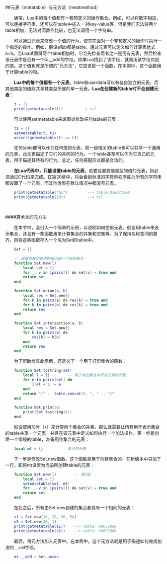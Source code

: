 ##元表（metatable）与元方法（meatmethod）

&emsp;&emsp;通常，Lua中的每个值都有一套预定义的操作集合。例如，可以将数字相加，可以连接字符串，还可以在table中插入一对key-value等。但是我们无法将两个table相加，无法对函数作比较，也无法调用一个字符串。

&emsp;&emsp;可以通过元表来修改一个值的行为，使其在面对一个非预定义的操作时执行一个指定的操作。例如，假设a和b都是table，通过元表可以定义如何计算表达式a+b。当Lua试图将两个table相加时，它会先检查两者之一是否有元表，然后检查该元表中是否有一个叫__add的字段。如果Lua找到了该字段，就调用该字段对应的值。这个值也就是所谓的“元方法”，它应该是一个函数，在本例中，这个函数用于计算table的和。

&emsp;&emsp;**Lua中的每个值都有一个元表**。table和userdata可以有各自独立的元表，而其他类型的值则共享其类型所属的单一元表。**Lua在创建新的table时不会创建元表**：

```lua
    t = {}
    print(getmetatable(t))        --> nil
```

&emsp;&emsp;可以使用setmetatable来设置或修改任何table的元表：

```lua
    t1 = {}
    setmetatable(t, t1)
    assert(getmetatable(t) == t1)
```

&emsp;&emsp;任何table都可以作为任何值的元表，而一组相关的table也可以共享一个通用的元表，此元表描述了它们的共同的行为。一个table甚至可以作为它自己的元表，用于描述其特有的行为。总之，任何搭配形式都是合法的。

&emsp;&emsp;**在Lua代码中，只能设置table的元表**。若要设置其他类型的值的元表，则必须通过C代码来完成。在第20章中，将会看到标准的字符串程序库为所有的字符串都设置了一个元表，而其他类型在默认情况中都没有元表。

```lua
    print(getmetatable("hi")         --> table:0x80772e0
    print(getmetatable(10))          --> nil
```

&emsp;&emsp;

####算术类的元方法

&emsp;&emsp;在本节中，会引入一个简单的示例，以说明如何使用元表。假设用table来表示集合，并且有一些函数用来计算集合的并集和交集等。为了保持名称空间的整齐，则将这些函数存入一个名为Set的table中。

```lua
    Set = {}
    
    -- 根据参数列表中的值创建一个新的集合
    function Set.new(l)
        local set = {}
        for _, v in ipairs(l) do set[v] = true end
        return set
    end
    
    function Set.union(a, b)
        local res = Set.new{}
        for k in pairs(a) do res[k] = true end
        for k in pairs(b) do res[k] = true end
        return res
    end
    
    function Set.intersection(a, b)
        local res = Set.new{}
        for k in pairs(a) do
            res[k] = b[k]
        end
        return res
    end
```

&emsp;&emsp;为了帮助检查此示例，还定义了一个用于打印集合的函数：

```lua
    function Set.tostring(set)
        local l = {}        -- 用于存放集合中所有元素的列表
        for e in pairs(set) do
            l[#l + 1] = e
        end
        return "{" .. table.concat(l, ", " .. "}"
    end
    
    function Set.print(s)
        print(Set.tostring(s))
    end
```

&emsp;&emsp;假设使用加号（`+`）来计算两个集合的并集，那么就需要让所有用于表示集合的table共享一个元表，并且在该元表中定义如何执行一个加法操作。第一步是创建一个常规的table，准备用作集合的元表：

```lua
    local mt = {}        -- 集合的元表
```

&emsp;&emsp;下一步是修改Set.new函数。这个函数是用于创建集合的，在新版本中只加了一行，即将mt设置为当前所创建table的元表：

```lua
    function Set.new(l)        -- 第2版
        local set = {}
        setmetatable(set, mt)
        for _, v in ipairs(l) do set[v] = true end
        return set
    end
```

&emsp;&emsp;在此之后，所有由Set.new创建的集合都具有一个相同的元表：

```lua
    s1 = Set.new{10, 20, 30, 50}
    s2 = Set.new{30, 1}
    print(getmetatable(s1))    --> table: 00672B60
    print(getmetatable(s2))    --> table: 00672B60
```

&emsp;&emsp;最后，将元方法加入元表中。在本例中，这个元方法就是用于描述如何完成加法的`__add`字段。

```lua
    mt.__add = Set.union
```
